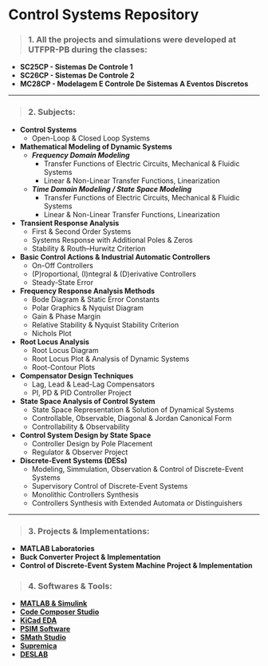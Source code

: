 # Control Systems Repository

>### 1. All the projects and simulations were developed at UTFPR-PB during the classes: 
- **SC25CP - Sistemas De Controle 1**
- **SC26CP - Sistemas De Controle 2**
- **MC28CP - Modelagem E Controle De Sistemas A Eventos Discretos**
---
>### 2. Subjects:
- **Control Systems**
    - Open-Loop & Closed Loop Systems
- **Mathematical Modeling of Dynamic Systems**
    - ***Frequency Domain Modeling***
        - Transfer Functions of Electric Circuits, Mechanical & Fluidic Systems
        - Linear & Non-Linear Transfer Functions, Linearization
    - ***Time Domain Modeling / State Space Modeling***
        - Transfer Functions of Electric Circuits, Mechanical & Fluidic Systems
        - Linear & Non-Linear Transfer Functions, Linearization
- **Transient Response Analysis**
    - First & Second Order Systems
    - Systems Response with Additional Poles & Zeros
    - Stability & Routh–Hurwitz Criterion
- **Basic Control Actions & Industrial Automatic Controllers**
    - On-Off Controllers
    - (P)roportional, (I)ntegral & (D)erivative Controllers
    - Steady-State Error
- **Frequency Response Analysis Methods**
    - Bode Diagram & Static Error Constants
    - Polar Graphics & Nyquist Diagram
    - Gain & Phase Margin
    - Relative Stability & Nyquist Stability Criterion
    - Nichols Plot
- **Root Locus Analysis**
    - Root Locus Diagram
    - Root Locus Plot & Analysis of Dynamic Systems
    - Root-Contour Plots
- **Compensator Design Techniques**
    - Lag, Lead & Lead-Lag Compensators
    - PI, PD & PID Controller Project
- **State Space Analysis of Control System**
    - State Space Representation & Solution of Dynamical Systems
    - Controllable, Observable, Diagonal & Jordan Canonical Form
    - Controllability & Observability
- **Control System Design by State Space**
    - Controller Design by Pole Placement
    - Regulator & Observer Project
- **Discrete-Event Systems (DESs)**
    - Modeling, Simmulation, Observation & Control of Discrete-Event Systems
    - Supervisory Control of Discrete-Event Systems
    - Monolithic Controllers Synthesis
    - Controllers Synthesis with Extended Automata or Distinguishers 
---
>### 3. Projects & Implementations:
- **MATLAB Laboratories**
- **Buck Converter Project & Implementation**
- **Control of Discrete-Event System Machine Project & Implementation**

>### 4. Softwares & Tools:
- **[MATLAB & Simulink](https://www.mathworks.com/products.html)**
- **[Code Composer Studio](https://www.ti.com/tool/CCSTUDIO)**
- **[KiCad EDA](https://www.kicad.org/)**
- **[PSIM Software](https://powersimtech.com/products/psim/capabilities-applications/)**
- **[SMath Studio](https://en.smath.com/view/SMathStudio/summary)**
- **[Supremica](http://supremica.org/)**
- **[DESLAB](https://doi.org/10.3182/20121003-3-MX-4033.00056)**
